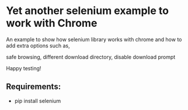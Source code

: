 # Yet another selenium example to work with Chrome ##

An example to show how selenium library works with chrome and how to add extra options such as,

safe browsing,
different download directory,
disable download prompt

Happy testing!


## Requirements:
+ pip install selenium

